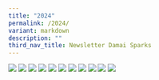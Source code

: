```yaml
---
title: "2024"
permalink: /2024/
variant: markdown
description: ""
third_nav_title: Newsletter Damai Sparks
---
```

![](/images/DamaiBuzz/2024/DMP24_SPARKs__1_.jpg)
![](/images/DamaiBuzz/2024/DMP24_SPARKs__2_.jpg)
![](/images/DamaiBuzz/2024/DMP24_SPARKs__3_.jpg)
![](/images/DamaiBuzz/2024/DMP24_SPARKs__4_.jpg)
![](/images/DamaiBuzz/2024/DMP24_SPARKs__5_.jpg)
![](/images/DamaiBuzz/2024/DMP24_SPARKs__6_.jpg)
![](/images/DamaiBuzz/2024/DMP24_SPARKs__7_.jpg)
![](/images/DamaiBuzz/2024/DMP24_SPARKs__8_.jpg)
![](/images/DamaiBuzz/2024/DMP24_SPARKs__9_.jpg)
![](/images/DamaiBuzz/2024/DMP24_SPARKs__10_.jpg)
![](/images/DamaiBuzz/2024/DMP24_SPARKs__11_.jpg)
